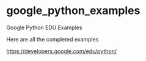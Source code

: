 # google_python_examples
Google Python EDU Examples


Here are all the completed examples

https://developers.google.com/edu/python/

